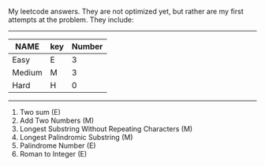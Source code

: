 My leetcode answers. They are not optimized yet, but rather are my first attempts at the problem. They include: 
________________________
| NAME  |  key | Number|
|-------|------|-------|
|   Easy|   E  |   3   | 
| Medium|   M  |   3   |
|   Hard|   H  |   0   |
________________________

1. Two sum (E)
2. Add Two Numbers (M)
3. Longest Substring Without Repeating Characters (M)
4. Longest Palindromic Substring (M)
5. Palindrome Number (E)
6. Roman to Integer (E)
